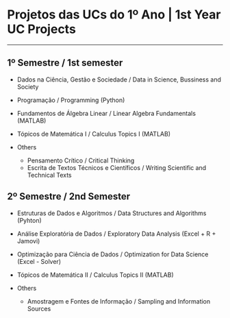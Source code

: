 # Projetos das UCs do 1º Ano | 1st Year UC Projects
---

## 1º Semestre /  1st semester
- Dados na Ciência, Gestão e Sociedade / Data in Science, Bussiness and Society
- Programação / Programming (Python)
- Fundamentos de Álgebra Linear / Linear Algebra Fundamentals (MATLAB)
- Tópicos de Matemática I / Calculus Topics I (MATLAB)

- Others
  - Pensamento Crítico / Critical Thinking
  - Escrita de Textos Técnicos e Científicos / Writing Scientific and Technical Texts


## 2º Semestre /  2nd Semester

- Estruturas de Dados e Algoritmos / Data Structures and Algorithms (Pyhton)

- Análise Exploratória de Dados / Exploratory Data Analysis (Excel + R + Jamovi)
- Optimização para Ciência de Dados / Optimization for Data Science (Excel - Solver)
- Tópicos de Matemática II / Calculus Topics II (MATLAB)

- Others
  - Amostragem e Fontes de Informação / Sampling and Information Sources

